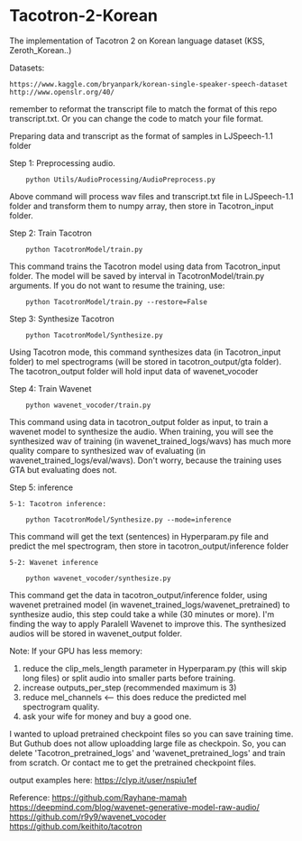 # Tacotron-2-Korean
The implementation of Tacotron 2 on Korean language dataset (KSS, Zeroth_Korean..)

 Datasets:
 	
	https://www.kaggle.com/bryanpark/korean-single-speaker-speech-dataset
	http://www.openslr.org/40/
	
remember to reformat the transcript file to match the format of this repo transcript.txt. Or you can change the code to match your file format.

Preparing data and transcript as the format of samples in LJSpeech-1.1 folder

Step 1: Preprocessing audio.
  
		python Utils/AudioProcessing/AudioPreprocess.py

Above command will process wav files and transcript.txt file in LJSpeech-1.1 folder and transform them to numpy array, then store in Tacotron_input folder. 

Step 2: Train Tacotron

		python TacotronModel/train.py
		 
This command trains the Tacotron model using data from Tacotron_input folder. The model will be saved  by interval in TacotronModel/train.py arguments. 
If you do not want to resume the training, use: 

		python TacotronModel/train.py --restore=False
		
		
Step 3: Synthesize Tacotron

		python TacotronModel/Synthesize.py
		
Using Tacotron mode, this command synthesizes data (in Tacotron_input folder) to mel spectrograms (will be stored in tacotron_output/gta folder). The tacotron_output folder will hold input data of wavenet_vocoder

Step 4: Train Wavenet

		python wavenet_vocoder/train.py
	
This command using data in tacotron_output folder as input, to train a wavenet model to synthesize the audio. When training, you will see the synthesized wav of training (in wavenet_trained_logs/wavs) has much more quality compare to synthesized wav of evaluating (in wavenet_trained_logs/eval/wavs). Don't worry, because the training uses GTA but evaluating does not. 

Step 5: inference
	
	5-1: Tacotron inference:
		
		python TacotronModel/Synthesize.py --mode=inference
	
This command will get the text (sentences) in Hyperparam.py file and predict the mel spectrogram, then store in tacotron_output/inference folder
		
	5-2: Wavenet inference
	
		python wavenet_vocoder/synthesize.py

This command get the data in tacotron_output/inference folder, using wavenet pretrained model (in wavenet_trained_logs/wavenet_pretrained) to synthesize audio, this step could take a while (30 minutes or more). I'm finding the way to apply Paralell Wavenet to improve this.
The synthesized audios will be stored in wavenet_output folder.

Note:
If your GPU has less memory:
1. reduce the clip_mels_length parameter in Hyperparam.py (this will skip long files) or split audio into smaller parts before training. 
2. increase outputs_per_step (recommended maximum is 3)
3. reduce mel_channels <-- this does reduce the predicted mel spectrogram quality. 
4. ask your wife for money and buy a good one.

I wanted to upload pretrained checkpoint files so you can save training time. But Guthub does not allow uploadding large file as checkpoin. So, you can delete 'Tacotron_pretrained_logs' and 'wavenet_pretrained_logs' and train from scratch. Or contact me to get the pretrained checkpoint files.


output examples here: https://clyp.it/user/nspiu1ef

Reference: 
https://github.com/Rayhane-mamah
https://deepmind.com/blog/wavenet-generative-model-raw-audio/
https://github.com/r9y9/wavenet_vocoder
https://github.com/keithito/tacotron
